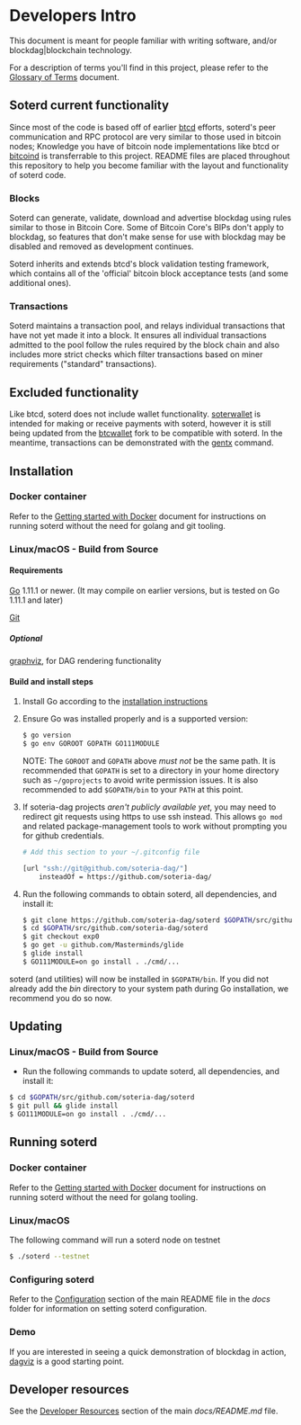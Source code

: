 Developers Intro
===

This document is meant for people familiar with writing software, and/or blockdag|blockchain technology.

For a description of terms you'll find in this project, please refer to the [Glossary of Terms](glossary_of_terms.md) document.

## Soterd current functionality 

Since most of the code is based off of earlier [btcd](https://github.com/btcsuite/btcd) efforts, soterd's peer communication and RPC protocol are very similar to those used in bitcoin nodes; Knowledge you have of bitcoin node implementations like btcd or [bitcoind](https://github.com/bitcoin/bitcoin) is transferrable to this project. README files are placed throughout this repository to help you become familiar with the layout and functionality of soterd code.

### Blocks
 
Soterd can generate, validate, download and advertise blockdag using rules similar to those in Bitcoin Core. Some of Bitcoin Core's BIPs don't apply to  blockdag, so features that don't make sense for use with  blockdag may be disabled and removed as development continues.

Soterd inherits and extends btcd's block validation testing framework, which contains all of the 'official' bitcoin block acceptance tests (and some additional ones). 

### Transactions

Soterd maintains a transaction pool, and relays individual transactions that have not yet made it into a block. It ensures all individual transactions admitted to the pool follow the rules required by the block chain and also includes more strict checks which filter transactions based on miner requirements ("standard" transactions).

## Excluded functionality

Like btcd, soterd does not include wallet functionality. [soterwallet](https://github.com/soteria-dag/soterwallet) is intended for making or receive payments with soterd, however it is still being updated from the [btcwallet](https://github.com/btcsuite/btcwallet) fork to be compatible with soterd. In the meantime, transactions can be demonstrated with the [gentx](https://github.com/soteria-dag/soter-tools/cmd/gentx/README.md) command. 


## Installation

### Docker container

Refer to the [Getting started with Docker](getting_started_docker.md) document for instructions on running soterd without the need for golang and git tooling.

### Linux/macOS - Build from Source

#### Requirements

[Go](http://golang.org) 1.11.1 or newer. (It may compile on earlier versions, but is tested on Go 1.11.1 and later)

[Git](https://git-scm.com/)

##### Optional

[graphviz](https://graphviz.org/), for DAG rendering functionality

#### Build and install steps

1. Install Go according to the [installation instructions](http://golang.org/doc/install)

2. Ensure Go was installed properly and is a supported version:

    ```bash
    $ go version
    $ go env GOROOT GOPATH GO111MODULE
    ```

    NOTE: The `GOROOT` and `GOPATH` above _must not_ be the same path.  It is
    recommended that `GOPATH` is set to a directory in your home directory such as
    `~/goprojects` to avoid write permission issues. It is also recommended to add
    `$GOPATH/bin` to your `PATH` at this point.

3. If soteria-dag projects _aren't publicly available yet_, you may need to redirect git requests using https to use ssh instead. This allows `go mod` and related package-management tools to work without prompting you for github credentials.

    ```bash
    # Add this section to your ~/.gitconfig file

    [url "ssh://git@github.com/soteria-dag/"]
        insteadOf = https://github.com/soteria-dag/
    ```

4. Run the following commands to obtain soterd, all dependencies, and install it:

    ```bash
    $ git clone https://github.com/soteria-dag/soterd $GOPATH/src/github.com/soteria-dag/soterd
    $ cd $GOPATH/src/github.com/soteria-dag/soterd
    $ git checkout exp0
    $ go get -u github.com/Masterminds/glide
    $ glide install
    $ GO111MODULE=on go install . ./cmd/...
    ```

soterd (and utilities) will now be installed in `$GOPATH/bin`.  If you did not already add the _bin_ directory to your system path during Go installation, we recommend you do so now.


## Updating

### Linux/macOS - Build from Source

- Run the following commands to update soterd, all dependencies, and install it:

```bash
$ cd $GOPATH/src/github.com/soteria-dag/soterd
$ git pull && glide install
$ GO111MODULE=on go install . ./cmd/...
```

## Running soterd

### Docker container

Refer to the [Getting started with Docker](getting_started_docker.md) document for instructions on running soterd without the need for golang tooling.

### Linux/macOS

The following command will run a soterd node on testnet

```bash
$ ./soterd --testnet
```

### Configuring soterd

Refer to the [Configuration](README.md#Configuration) section of the main README file in the _docs_ folder for information on setting soterd configuration.

### Demo
If you are interested in seeing a quick demonstration of blockdag in action, [dagviz](../cmd/dagviz/README.md) is a good starting point.


## Developer resources

See the [Developer Resources](README.md#DeveloperResources) section of the main _docs/README.md_ file.